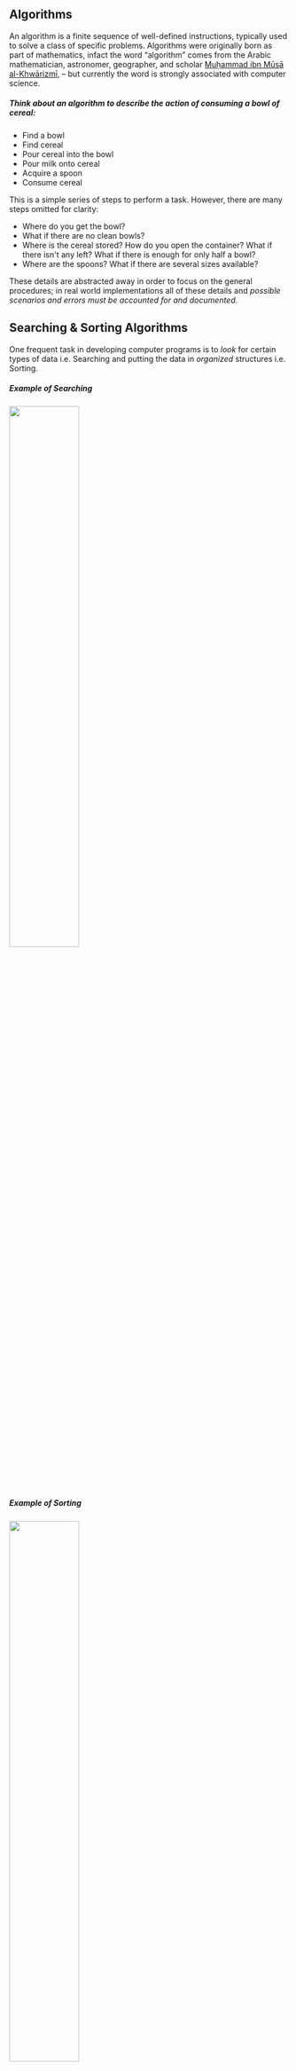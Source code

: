 ## Algorithms

An algorithm is a finite sequence of well-defined instructions, typically used to solve a class of specific problems. 
Algorithms were originally born as part of mathematics, infact the word “algorithm” comes from the Arabic mathematician, astronomer, geographer, and scholar [Muḥammad ibn Mūsā al-Khwārizmī](https://en.wikipedia.org/wiki/Muhammad_ibn_Musa_al-Khwarizmi), – 
but currently the word is strongly associated with computer science.

##### Think about an algorithm to describe the action of consuming a bowl of cereal:

- Find a bowl
- Find cereal
- Pour cereal into the bowl
- Pour milk onto cereal
- Acquire a spoon
- Consume cereal

This is a simple series of steps to perform a task. However, there are many steps omitted for clarity:

- Where do you get the bowl?
- What if there are no clean bowls?
- Where is the cereal stored? How do you open the container? What if there isn't any left? What if there is enough for only half a bowl?
- Where are the spoons? What if there are several sizes available?

These details are abstracted away in order to focus on the general procedures; in real world implementations all of these details and _possible scenarios and errors must be accounted for and documented._


## Searching & Sorting Algorithms

One frequent task in developing computer programs is to _look_ for certain types of data i.e. Searching and putting the data in _organized_ structures i.e. Sorting.

##### Example of Searching
<img src="https://user-images.githubusercontent.com/70717743/155252099-baa7da45-18e4-48c7-b89c-823a2fcad083.png" width="50%"/>

##### Example of Sorting
<img src="https://user-images.githubusercontent.com/70717743/155252583-4b3ea616-91bb-41cc-b878-e4bba386737a.png" width="50%"/>


